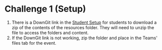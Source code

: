 # Challenge 1 (Setup)
1) There is a DownGit link in the [Student Setup](../Student/01-Setup.md) for students to download a zip of the contents of the resources folder.  They will need to unzip the file to access the folders and content.
1) If the DownGit link is not working, zip the folder and place in the Teams' files tab for the event.

